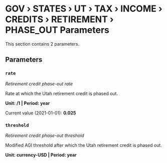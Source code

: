 # GOV › STATES › UT › TAX › INCOME › CREDITS › RETIREMENT › PHASE_OUT Parameters

This section contains 2 parameters.

## Parameters

### `rate`
*Retirement credit phase-out rate*

Rate at which the Utah retirement credit is phased out.

**Unit: /1 | Period: year**

Current value (2021-01-01): **0.025**


### `threshold`
*Retirement credit phase-out threshold*

Modified AGI threshold after which the Utah retirement credit is phased out.

**Unit: currency-USD | Period: year**

